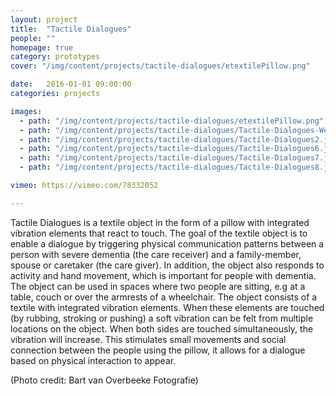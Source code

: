 ```yaml
---
layout: project
title:  "Tactile Dialogues"
people: ""
homepage: true
category: prototypes
cover: "/img/content/projects/tactile-dialogues/etextilePillow.png"

date:   2016-01-01 09:00:00
categories: projects

images:
  - path: "/img/content/projects/tactile-dialogues/etextilePillow.png"
  - path: "/img/content/projects/tactile-dialogues/Tactile-Dialogues-Wetzer-Berends-Featured-Image.jpg"
  - path: "/img/content/projects/tactile-dialogues/Tactile-Dialogues2.jpg"
  - path: "/img/content/projects/tactile-dialogues/Tactile-Dialogues6.jpg"
  - path: "/img/content/projects/tactile-dialogues/Tactile-Dialogues7.jpg"
  - path: "/img/content/projects/tactile-dialogues/Tactile-Dialogues8.jpg"

vimeo: https://vimeo.com/78332052

---
```


Tactile Dialogues is a textile object in the form of a pillow with integrated vibration elements that react to touch. The goal of the textile object is to enable a dialogue by triggering physical communication patterns between a person with severe dementia (the care receiver) and a family-member, spouse or caretaker (the care giver). In addition, the object also responds to activity and hand movement, which is important for people with dementia. The object can be used in spaces where two people are sitting, e.g at a table, couch or over the armrests of a wheelchair. The object consists of a textile with integrated vibration elements. When these elements are touched (by rubbing, stroking or pushing) a soft vibration can be felt from multiple locations on the object. When both sides are touched simultaneously, the vibration will increase. This stimulates small movements and social connection between the people using the pillow, it allows for a dialogue based on physical interaction to appear.

(Photo credit: Bart van Overbeeke Fotografie)
